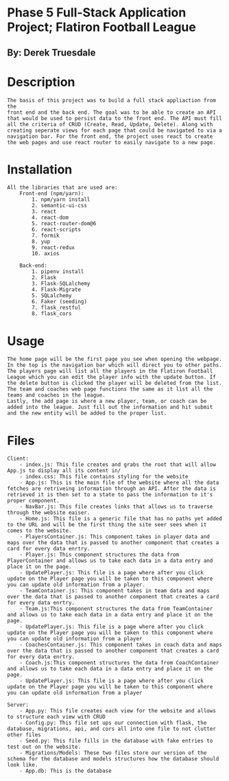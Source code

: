 # Phase 5 Full-Stack Application Project; Flatiron Football League
## By: Derek Truesdale

# Description
    The basis of this project was to build a full stack appliaction from the
    front end and the back end. The goal was to be able to create an API that would be used to persist data to the front end. The API must fill all the criteria of CRUD (Create, Read, Update, Delete). Along with creating seperate views for each page that could be navigated to via a navigation bar. For the front end, the project uses react to create the web pages and use react router to easily navigate to a new page.

# Installation
    All the libraries that are used are:
        Front-end (npm/yarn):
            1. npm/yarn install
            2. semantic-ui-css
            3. react
            4. react-dom
            5. react-router-dom@6
            6. react-scripts
            7. formik
            8. yup
            9. react-redux
            10. axios

        Back-end:
            1. pipenv install
            2. Flask
            3. Flask-SQLalchemy
            4. Flask-Migrate
            5. SQLalchemy
            6. Faker (seeding)
            7. flask_restful
            8. flask_cors

# Usage
    The home page will be the first page you see when opening the webpage. In the top is the navigation bar which will direct you to other paths. The players page will list all the players in the Flatiron Football League which you can edit the player info with the update button. If the delete button is clicked the player will be deleted from the list.
    The team and coaches web page functions the same as it list all the teams and coaches in the league.
    Lastly, the add page is where a new player, team, or coach can be added into the league. Just fill out the information and hit submit and the new entity will be added to the proper list.

# Files
    Client:
        - index.js: This file creates and grabs the root that will allow App.js to display all its content in/
        - index.css: This file contains styling for the website
        - App.js: This is the main file of the website where all the data fetches are retriveing information through an API. After the data is retrieved it is then set to a state to pass the information to it's proper component.
        - NavBar.js: This file creates links that allows us to traverse through the website eaiser.
        - Home.js: This file is a generic file that has no paths yet added to the URL and will be the first thing the site seer sees when it comes to the website.
        - PlayersContainer.js: This component takes in player data and maps over the data that is passed to another component that creates a card for every data enrtry.
        - Player.js: This component structures the data from PlayerContainer and allows us to take each data in a data entry and place it on the page.
        - UpdatePlayer.js: This file is a page where after you click update on the Player page you will be taken to this component where you can update old information from a player.
        - TeamContainer.js: This component takes in team data and maps over the data that is passed to another component that creates a card for every data enrtry.
        - Team.js:This component structures the data from TeamContainer and allows us to take each data in a data entry and place it on the page.
        - UpdatePlayer.js: This file is a page where after you click update on the Player page you will be taken to this component where you can update old information from a player
        - CoachesContainer.js: This component takes in coach data and maps over the data that is passed to another component that creates a card for every data enrtry.
        - Coach.js:This component structures the data from CoachContainer and allows us to take each data in a data entry and place it on the page.
        - UpdatePlayer.js: This file is a page where after you click update on the Player page you will be taken to this component where you can update old information from a player

    Server:
        - App.py: This file creates each view for the website and allows to structure each view with CRUD
        - Config.py: This file set ups our connection with flask, the database, migrations, api, and cors all into one file to not clutter other files
        - Seed.py: This file fills in the database with fake entries to test out on the website.
        - Migrations/Models: These two files store our version of the schema for the database and models structures how the database should look like. 
        - App.db: This is the database



